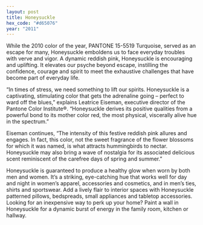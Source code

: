 ```yaml
---
layout: post
title: Honeysuckle
hex_code: "#d65076"
year: "2011"
---
```

While the 2010 color of the year, PANTONE 15-5519 Turquoise, served as an escape for many, Honeysuckle emboldens us to face everyday troubles with verve and vigor. A dynamic reddish pink, Honeysuckle is encouraging and uplifting. It elevates our psyche beyond escape, instilling the confidence, courage and spirit to meet the exhaustive challenges that have become part of everyday life.

“In times of stress, we need something to lift our spirits. Honeysuckle is a captivating, stimulating color that gets the adrenaline going – perfect to ward off the blues,” explains Leatrice Eiseman, executive director of the Pantone Color Institute®. “Honeysuckle derives its positive qualities from a powerful bond to its mother color red, the most physical, viscerally alive hue in the spectrum.”

Eiseman continues, “The intensity of this festive reddish pink allures and engages. In fact, this color, not the sweet fragrance of the flower blossoms for which it was named, is what attracts hummingbirds to nectar. Honeysuckle may also bring a wave of nostalgia for its associated delicious scent reminiscent of the carefree days of spring and summer.”

Honeysuckle is guaranteed to produce a healthy glow when worn by both men and women. It’s a striking, eye-catching hue that works well for day and night in women’s apparel, accessories and cosmetics, and in men’s ties, shirts and sportswear. Add a lively flair to interior spaces with Honeysuckle patterned pillows, bedspreads, small appliances and tabletop accessories. Looking for an inexpensive way to perk up your home? Paint a wall in Honeysuckle for a dynamic burst of energy in the family room, kitchen or hallway.